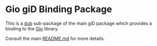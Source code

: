 # Gio giD Binding Package

This is a [dub](https://dub.pm/) sub-package of the main giD package which provides a binding to the
[Gio](https://docs.gtk.org/gio/) library.

Consult the main [README.md](https://github.com/Kymorphia/gid) for more details.
